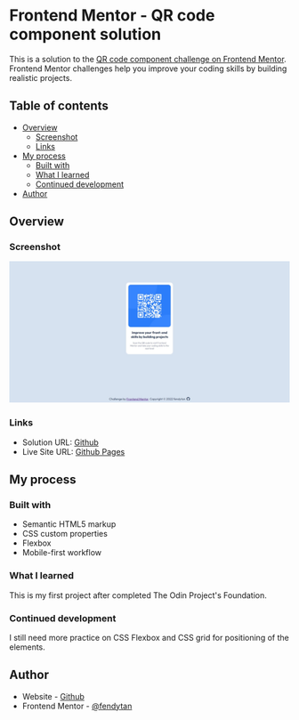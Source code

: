 # Frontend Mentor - QR code component solution

This is a solution to the [QR code component challenge on Frontend Mentor](https://www.frontendmentor.io/challenges/qr-code-component-iux_sIO_H). Frontend Mentor challenges help you improve your coding skills by building realistic projects.

## Table of contents

- [Overview](#overview)
  - [Screenshot](#screenshot)
  - [Links](#links)
- [My process](#my-process)
  - [Built with](#built-with)
  - [What I learned](#what-i-learned)
  - [Continued development](#continued-development)
- [Author](#author)

## Overview

### Screenshot

![](images/screenshot.jpeg)

### Links

- Solution URL: [Github](https://github.com/fendytan/fm-QR-code-component)
- Live Site URL: [Github Pages](https://fendytan.github.io/fm-QR-code-component/)

## My process

### Built with

- Semantic HTML5 markup
- CSS custom properties
- Flexbox
- Mobile-first workflow

### What I learned

This is my first project after completed The Odin Project's Foundation.

### Continued development

I still need more practice on CSS Flexbox and CSS grid for positioning of the elements.

## Author

- Website - [Github](https://github.com/fendytan/)
- Frontend Mentor - [@fendytan](https://www.frontendmentor.io/profile/fendytan)
